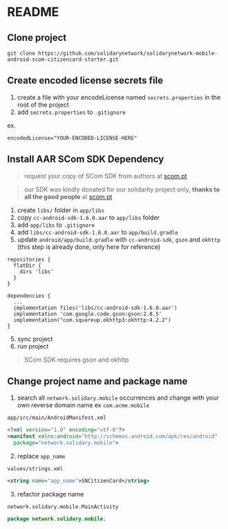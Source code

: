 # README

## Clone project

```shell
git clone https://github.com/solidarynetwork/solidarynetwork-mobile-android-scom-citizencard-starter.git
```

## Create encoded license secrets file

1. create a file with your encodeLicense named `secrets.properties` in the root of the project
2. add `secrets.properties` to `.gitignore`

ex.

```
encodedLicense="YOUR-ENCODED-LICENSE-HERE"
```

## Install AAR SCom SDK Dependency

> request your copy of SCom SDK from authors at [scom.pt](https://scom.pt)

> our SDK was kindly donated for our solidarity project only, **thanks to all the good people** at [scom.pt](https://scom.pt)

1. create `libs/` folder in `app/libs`
2. copy `cc-android-sdk-1.6.0.aar` to `app/libs` folder
3. add `app/libs` to `.gitignore`
4. add `libs/cc-android-sdk-1.6.0.aar` to `app/build.gradle`
5. update `android/app/build.gradle` with `cc-android-sdk`, `gson` and `okhttp` (this step is already done, only here for reference)


```
repositories {
  flatDir {
    dirs 'libs'
  }
}

dependencies {
  ...
  implementation files('libs/cc-android-sdk-1.6.0.aar')
  implementation 'com.google.code.gson:gson:2.8.5'
  implementation("com.squareup.okhttp3:okhttp:4.2.2")
}
```

5. sync project
6. run project

> SCom SDK requires gson and okhttp

## Change project name and package name

1. search all `network.solidary.mobile` occurrences and change with your own reverse domain name ex `com.acme.mobile`

`app/src/main/AndroidManifest.xml`

```xml
<?xml version="1.0" encoding="utf-8"?>
<manifest xmlns:android="http://schemas.android.com/apk/res/android"
  package="network.solidary.mobile">
```

2. replace `app_name`

`values/strings.xml`

```xml
<string name="app_name">SNCitizenCard</string>
```

3. refactor package name

```
network.solidary.mobile.MainActivity
```

```java
package network.solidary.mobile;
```
